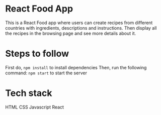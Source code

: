 # React Food App

This is a React Food app where users can create recipes from different countries with ingredients, descriptions and instructions.
Then display all the recipes in the browsing page and see more details about it.

# Steps to follow

First do, <code>npm install</code> to install dependencies
Then, run the following command: <code>npm start</code> to start the server

# Tech stack
HTML
CSS
Javascript
React
